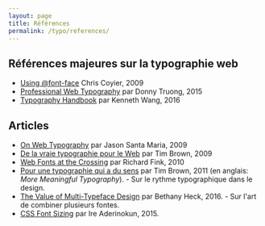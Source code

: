 ```yaml
---
layout: page
title: Références
permalink: /typo/references/
---
```


## Références majeures sur la typographie web

<div class="cards"></div>

- [Using @font-face](https://css-tricks.com/snippets/css/using-font-face/) Chris Coyier, 2009
- [Professional Web Typography](https://prowebtype.com/) par Donny Truong, 2015
- [Typography Handbook](http://typographyhandbook.com/) par Kenneth Wang, 2016 

## Articles

<div class="cards"></div>

- [On Web Typography](http://alistapart.com/article/on-web-typography) par Jason Santa Maria, 2009
- [De la vraie typographie pour le Web](http://www.pompage.net/traduction/de-la-vraie-typographie-pour-le-web) par Tim Brown, 2009
- [Web Fonts at the Crossing](http://alistapart.com/article/fonts-at-the-crossing) par Richard Fink, 2010
- [Pour une typographie qui a du sens](http://www.pompage.net/traduction/pour-une-typographie-qui-a-du-sens) par Tim Brown, 2011 (en anglais: *More Meaningful Typography*). - Sur le rythme typographique dans le design.
- [The Value of Multi-Typeface Design](https://blog.prototypr.io/the-value-of-multi-typeface-design-ccd67227b0ee#.a6neeidbw) par Bethany Heck, 2016. - Sur l'art de combiner plusieurs fontes. 
- [CSS Font Sizing](https://bitsofco.de/css-font-sizing/) par Ire Aderinokun, 2015.



